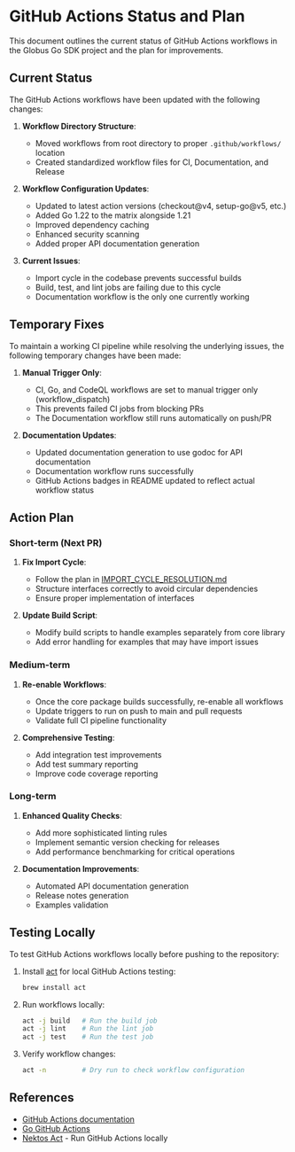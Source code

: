 <!-- SPDX-License-Identifier: Apache-2.0 -->
<!-- SPDX-FileCopyrightText: 2025 Scott Friedman and Project Contributors -->
# GitHub Actions Status and Plan

This document outlines the current status of GitHub Actions workflows in the Globus Go SDK project and the plan for improvements.

## Current Status

The GitHub Actions workflows have been updated with the following changes:

1. **Workflow Directory Structure**:
   - Moved workflows from root directory to proper `.github/workflows/` location
   - Created standardized workflow files for CI, Documentation, and Release

2. **Workflow Configuration Updates**:
   - Updated to latest action versions (checkout@v4, setup-go@v5, etc.)
   - Added Go 1.22 to the matrix alongside 1.21
   - Improved dependency caching
   - Enhanced security scanning
   - Added proper API documentation generation

3. **Current Issues**:
   - Import cycle in the codebase prevents successful builds
   - Build, test, and lint jobs are failing due to this cycle
   - Documentation workflow is the only one currently working

## Temporary Fixes

To maintain a working CI pipeline while resolving the underlying issues, the following temporary changes have been made:

1. **Manual Trigger Only**:
   - CI, Go, and CodeQL workflows are set to manual trigger only (workflow_dispatch)
   - This prevents failed CI jobs from blocking PRs
   - The Documentation workflow still runs automatically on push/PR

2. **Documentation Updates**:
   - Updated documentation generation to use godoc for API documentation
   - Documentation workflow runs successfully
   - GitHub Actions badges in README updated to reflect actual workflow status

## Action Plan

### Short-term (Next PR)

1. **Fix Import Cycle**:
   - Follow the plan in [IMPORT_CYCLE_RESOLUTION.md](IMPORT_CYCLE_RESOLUTION.md)
   - Structure interfaces correctly to avoid circular dependencies
   - Ensure proper implementation of interfaces

2. **Update Build Script**:
   - Modify build scripts to handle examples separately from core library
   - Add error handling for examples that may have import issues

### Medium-term

1. **Re-enable Workflows**:
   - Once the core package builds successfully, re-enable all workflows
   - Update triggers to run on push to main and pull requests
   - Validate full CI pipeline functionality

2. **Comprehensive Testing**:
   - Add integration test improvements
   - Add test summary reporting
   - Improve code coverage reporting

### Long-term

1. **Enhanced Quality Checks**:
   - Add more sophisticated linting rules
   - Implement semantic version checking for releases
   - Add performance benchmarking for critical operations

2. **Documentation Improvements**:
   - Automated API documentation generation
   - Release notes generation
   - Examples validation

## Testing Locally

To test GitHub Actions workflows locally before pushing to the repository:

1. Install [act](https://github.com/nektos/act) for local GitHub Actions testing:
   ```bash
   brew install act
   ```

2. Run workflows locally:
   ```bash
   act -j build   # Run the build job
   act -j lint    # Run the lint job
   act -j test    # Run the test job
   ```

3. Verify workflow changes:
   ```bash
   act -n         # Dry run to check workflow configuration
   ```

## References

- [GitHub Actions documentation](https://docs.github.com/en/actions)
- [Go GitHub Actions](https://github.com/marketplace?type=actions&query=go)
- [Nektos Act](https://github.com/nektos/act) - Run GitHub Actions locally